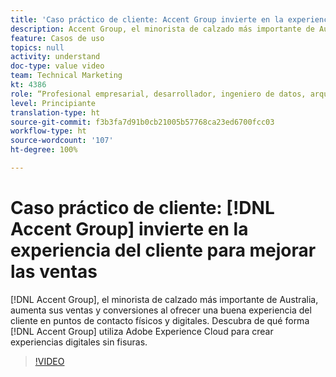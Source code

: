 ```yaml
---
title: 'Caso práctico de cliente: Accent Group invierte en la experiencia del cliente para mejorar las ventas'
description: Accent Group, el minorista de calzado más importante de Australia, aumenta sus ventas y conversiones al ofrecer una buena experiencia de cliente en puntos de contacto físicos y digitales. Descubra cómo Accent Group utiliza Adobe Experience Cloud para crear experiencias digitales sin problemas.
feature: Casos de uso
topics: null
activity: understand
doc-type: value video
team: Technical Marketing
kt: 4386
role: “Profesional empresarial, desarrollador, ingeniero de datos, arquitecto, arquitecto de datos, administrador, líder”
level: Principiante
translation-type: ht
source-git-commit: f3b3fa7d91b0cb21005b57768ca23ed6700fcc03
workflow-type: ht
source-wordcount: '107'
ht-degree: 100%

---
```



# Caso práctico de cliente: [!DNL Accent Group] invierte en la experiencia del cliente para mejorar las ventas

[!DNL Accent Group], el minorista de calzado más importante de Australia, aumenta sus ventas y conversiones al ofrecer una buena experiencia del cliente en puntos de contacto físicos y digitales. Descubra de qué forma [!DNL Accent Group] utiliza Adobe Experience Cloud para crear experiencias digitales sin fisuras.

>[!VIDEO](https://video.tv.adobe.com/v/31505/?quality=12)
